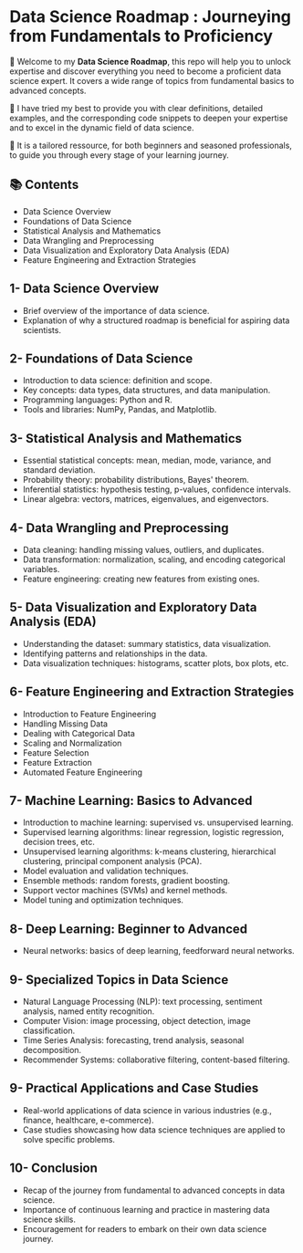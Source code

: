 #  Data Science Roadmap : Journeying from Fundamentals to Proficiency

🎉 Welcome to my **Data Science Roadmap**, this repo will help you to unlock expertise and discover everything you need to become a proficient data science expert.
It covers a wide range of topics from fundamental basics to advanced concepts.

🚀 I have tried my best to provide you with clear definitions, detailed examples, and the corresponding code snippets 
to deepen your expertise and to excel in the dynamic field of data science.

🎯 It is a tailored ressource, for both beginners and seasoned professionals, to guide you through every stage of your learning journey.

## 📚 Contents
- Data Science Overview
- Foundations of Data Science
- Statistical Analysis and Mathematics
- Data Wrangling and Preprocessing
- Data Visualization and Exploratory Data Analysis (EDA)
- Feature Engineering and Extraction Strategies

## 1- Data Science Overview
- Brief overview of the importance of data science.
- Explanation of why a structured roadmap is beneficial for aspiring data scientists.
  
## 2- Foundations of Data Science
- Introduction to data science: definition and scope.
- Key concepts: data types, data structures, and data manipulation.
- Programming languages: Python and R.
- Tools and libraries: NumPy, Pandas, and Matplotlib.
  
## 3- Statistical Analysis and Mathematics
- Essential statistical concepts: mean, median, mode, variance, and standard deviation.
- Probability theory: probability distributions, Bayes' theorem.
- Inferential statistics: hypothesis testing, p-values, confidence intervals.
- Linear algebra: vectors, matrices, eigenvalues, and eigenvectors.
  
## 4- Data Wrangling and Preprocessing
- Data cleaning: handling missing values, outliers, and duplicates.
- Data transformation: normalization, scaling, and encoding categorical variables.
- Feature engineering: creating new features from existing ones.
  
## 5- Data Visualization and Exploratory Data Analysis (EDA)
- Understanding the dataset: summary statistics, data visualization.
- Identifying patterns and relationships in the data.
- Data visualization techniques: histograms, scatter plots, box plots, etc.

## 6- Feature Engineering and Extraction Strategies
- Introduction to Feature Engineering
- Handling Missing Data
- Dealing with Categorical Data
- Scaling and Normalization
- Feature Selection
- Feature Extraction
- Automated Feature Engineering
  
## 7- Machine Learning: Basics to Advanced
- Introduction to machine learning: supervised vs. unsupervised learning.
- Supervised learning algorithms: linear regression, logistic regression, decision trees, etc.
- Unsupervised learning algorithms: k-means clustering, hierarchical clustering, principal component analysis (PCA).
- Model evaluation and validation techniques.
- Ensemble methods: random forests, gradient boosting.
- Support vector machines (SVMs) and kernel methods.
- Model tuning and optimization techniques.

## 8- Deep Learning: Beginner to Advanced
- Neural networks: basics of deep learning, feedforward neural networks.
  
## 9- Specialized Topics in Data Science
- Natural Language Processing (NLP): text processing, sentiment analysis, named entity recognition.
- Computer Vision: image processing, object detection, image classification.
- Time Series Analysis: forecasting, trend analysis, seasonal decomposition.
- Recommender Systems: collaborative filtering, content-based filtering.
  
## 9- Practical Applications and Case Studies
- Real-world applications of data science in various industries (e.g., finance, healthcare, e-commerce).
- Case studies showcasing how data science techniques are applied to solve specific problems.
## 10- Conclusion
- Recap of the journey from fundamental to advanced concepts in data science.
- Importance of continuous learning and practice in mastering data science skills.
- Encouragement for readers to embark on their own data science journey.

